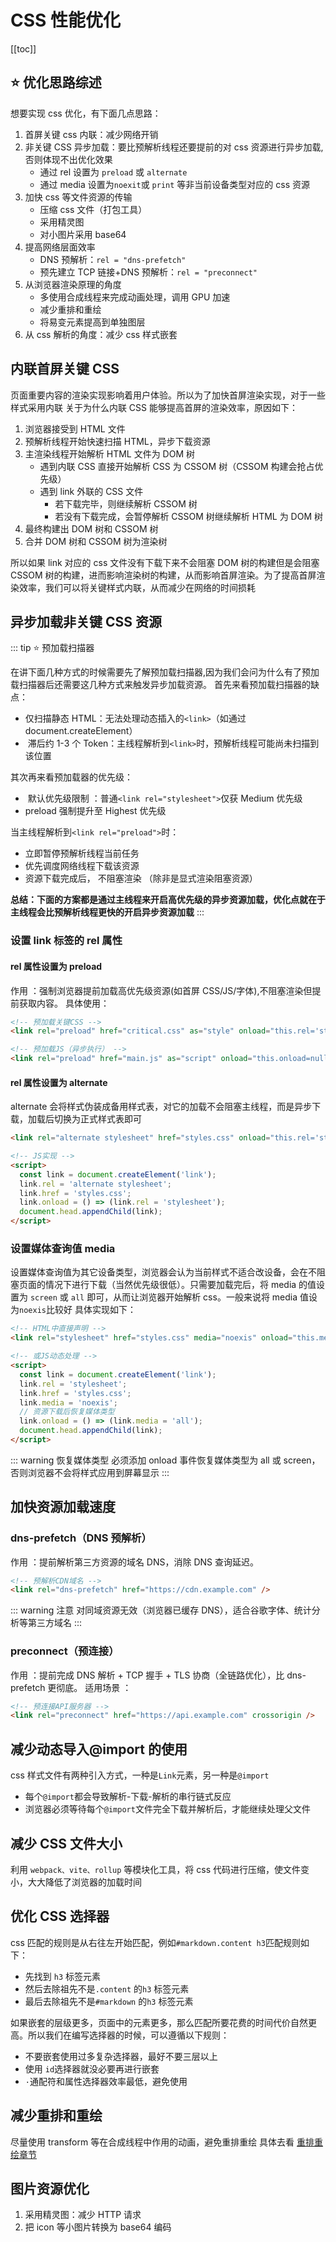 # CSS 性能优化

[[toc]]

## :star: 优化思路综述

想要实现 css 优化，有下面几点思路：

1. 首屏关键 css 内联：减少网络开销
2. 非关键 CSS 异步加载：要比预解析线程还要提前的对 css 资源进行异步加载,否则体现不出优化效果
   - 通过 rel 设置为 `preload` 或 `alternate`
   - 通过 media 设置为`noexit`或 `print` 等非当前设备类型对应的 css 资源
3. 加快 css 等文件资源的传输
   - 压缩 css 文件（打包工具）
   - 采用精灵图
   - 对小图片采用 base64
4. 提高网络层面效率
   - DNS 预解析：`rel = "dns-prefetch"`
   - 预先建立 TCP 链接+DNS 预解析：`rel = "preconnect"`
5. 从浏览器渲染原理的角度
   - 多使用合成线程来完成动画处理，调用 GPU 加速
   - 减少重排和重绘
   - 将易变元素提高到单独图层
6. 从 css 解析的角度：减少 css 样式嵌套

## 内联首屏关键 CSS

页面重要内容的渲染实现影响着用户体验。所以为了加快首屏渲染实现，对于一些样式采用内联
关于为什么内联 CSS 能够提高首屏的渲染效率，原因如下：

1. 浏览器接受到 HTML 文件
2. 预解析线程开始快速扫描 HTML，异步下载资源
3. 主渲染线程开始解析 HTML 文件为 DOM 树
   - 遇到内联 CSS 直接开始解析 CSS 为 CSSOM 树（CSSOM 构建会抢占优先级）
   - 遇到 link 外联的 CSS 文件
     - 若下载完毕，则继续解析 CSSOM 树
     - 若没有下载完成，会暂停解析 CSSOM 树继续解析 HTML 为 DOM 树
4. 最终构建出 DOM 树和 CSSOM 树
5. 合并 DOM 树和 CSSOM 树为渲染树

所以如果 link 对应的 css 文件没有下载下来不会阻塞 DOM 树的构建但是会阻塞 CSSOM 树的构建，进而影响渲染树的构建，从而影响首屏渲染。为了提高首屏渲染效率，我们可以将关键样式内联，从而减少在网络的时间损耗

## 异步加载非关键 CSS 资源

::: tip :star: 预加载扫描器

在讲下面几种方式的时候需要先了解预加载扫描器,因为我们会问为什么有了预加载扫描器后还需要这几种方式来触发异步加载资源。
首先来看预加载扫描器的缺点：

- 仅扫描静态 HTML​：无法处理动态插入的`<link>`（如通过 document.createElement）
- ​ 滞后约 1-3 个 Token​：主线程解析到`<link>`时，预解析线程可能尚未扫描到该位置

其次再来看预加载器的优先级：

- ​ 默认优先级限制 ​：普通`<link rel="stylesheet">`仅获 Medium 优先级
- preload 强制提升至 Highest 优先级

当主线程解析到`<link rel="preload">`时：

- 立即暂停预解析线程当前任务
- 优先调度网络线程下载该资源
- 资源下载完成后，​ 不阻塞渲染 ​（除非是显式渲染阻塞资源）

**总结：下面的方案都是通过主线程来开启高优先级的异步资源加载，优化点就在于主线程会比预解析线程更快的开启异步资源加载**
:::

### 设置 link 标签的 rel 属性

#### rel 属性设置为 preload

作用 ​：强制浏览器提前加载高优先级资源(如首屏 CSS/JS/字体),不阻塞渲染但提前获取内容。
具体使用：

```html
<!-- 预加载关键CSS -->
<link rel="preload" href="critical.css" as="style" onload="this.rel='stylesheet'" />

<!-- 预加载JS（异步执行） -->
<link rel="preload" href="main.js" as="script" onload="this.onload=null;this.rel='preload'" />
```

#### rel 属性设置为 alternate

alternate 会将样式伪装成备用样式表，对它的加载不会阻塞主线程，而是异步下载，加载后切换为正式样式表即可

```html
<link rel="alternate stylesheet" href="styles.css" onload="this.rel='stylesheet'" />

<!-- JS实现 -->
<script>
  const link = document.createElement('link');
  link.rel = 'alternate stylesheet';
  link.href = 'styles.css';
  link.onload = () => (link.rel = 'stylesheet');
  document.head.appendChild(link);
</script>
```

### 设置媒体查询值 media

设置媒体查询值为其它设备类型，浏览器会认为当前样式不适合改设备，会在不阻塞页面的情况下进行下载（当然优先级很低）。只需要加载完后，将 media 的值设置为 `screen` 或 `all` 即可，从而让浏览器开始解析 css。一般来说将 media 值设为`noexis`比较好
具体实现如下：

```html
<!-- HTML中直接声明 -->
<link rel="stylesheet" href="styles.css" media="noexis" onload="this.media='all'" />

<!-- 或JS动态处理 -->
<script>
  const link = document.createElement('link');
  link.rel = 'stylesheet';
  link.href = 'styles.css';
  link.media = 'noexis';
  // 资源下载后恢复媒体类型
  link.onload = () => (link.media = 'all');
  document.head.appendChild(link);
</script>
```

::: warning 恢复媒体类型
必须添加 onload 事件恢复媒体类型为 all 或 screen，否则浏览器不会将样式应用到屏幕显示
:::

## 加快资源加载速度

### dns-prefetch（DNS 预解析）

作用 ​：提前解析第三方资源的域名 DNS，消除 DNS 查询延迟。

```html
<!-- 预解析CDN域名 -->
<link rel="dns-prefetch" href="https://cdn.example.com" />
```

::: warning 注意
对同域资源无效（浏览器已缓存 DNS），适合谷歌字体、统计分析等第三方域名
:::

### preconnect（预连接）

作用 ​：提前完成 DNS 解析 + TCP 握手 + TLS 协商（全链路优化），比 dns-prefetch 更彻底。
适用场景 ​：

```html
<!-- 预连接API服务器 -->
<link rel="preconnect" href="https://api.example.com" crossorigin />
```

## 减少动态导入@import 的使用

css 样式文件有两种引入方式，一种是`Link`元素，另一种是`@import`

- 每个`@import`都会导致解析-下载-解析的串行链式反应
- 浏览器必须等待每个`@import`文件完全下载并解析后，才能继续处理父文件

## 减少 CSS 文件大小

利用 `webpack、vite、rollup` 等模块化工具，将 css 代码进行压缩，使文件变小，大大降低了浏览器的加载时间

## 优化 CSS 选择器

css 匹配的规则是从右往左开始匹配，例如`#markdown.content h3`匹配规则如下：

- 先找到 `h3` 标签元素
- 然后去除祖先不是`.content` 的`h3` 标签元素
- 最后去除祖先不是`#markdown` 的`h3` 标签元素

如果嵌套的层级更多，页面中的元素更多，那么匹配所要花费的时间代价自然更高。所以我们在编写选择器的时候，可以遵循以下规则：

- 不要嵌套使用过多复杂选择器，最好不要三层以上
- 使用 `id`选择器就没必要再进行嵌套
- `·`通配符和属性选择器效率最低，避免使用

## 减少重排和重绘

尽量使用 transform 等在合成线程中作用的动画，避免重排重绘
具体去看 [重排重绘章节](/learn_frontend/browser/browser基础/重排和重绘)

## 图片资源优化

1. 采用精灵图：减少 HTTP 请求
2. 把 icon 等小图片转换为 base64 编码
